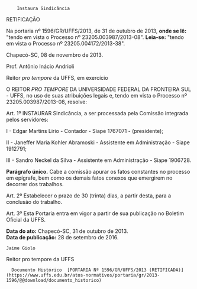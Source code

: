         Instaura Sindicância  

RETIFICAÇÃO

 Na portaria nº 1596/GR/UFFS/2013, de 31 de outubro de 2013, **onde se lê:** "tendo em vista o Processo nº 23205.003987/2013-08". **Leia-se:** "tendo em vista o Processo nº 23205.004172/2013-38".

 Chapecó-SC, 08 de novembro de 2013.

 Prof. Antônio Inácio Andrioli

 Reitor *pro tempore* da UFFS, em exercício

 O REITOR *PRO TEMPORE* DA UNIVERSIDADE FEDERAL DA FRONTEIRA SUL - UFFS, no uso de suas atribuições legais e, tendo em vista o Processo nº 23205.003987/2013-08, resolve:

 Art. 1º INSTAURAR Sindicância, a ser processada pela Comissão integrada pelos servidores:

 I - Edgar Martins Lirio - Contador - Siape 1767071 - (presidente);

 II - Janeffer Maria Kohler Abramoski - Assistente em Administração - Siape 1912791;

 III - Sandro Neckel da Silva - Assistente em Administração - Siape 1906728.

 **Parágrafo único.** Cabe a comissão apurar os fatos constantes no processo em epígrafe, bem como os demais fatos conexos que emergirem no decorrer dos trabalhos.

 Art. 2º Estabelecer o prazo de 30 (trinta) dias, a partir desta, para a conclusão do trabalho.

 Art. 3º Esta Portaria entra em vigor a partir de sua publicação no Boletim Oficial da UFFS.

  

   **Data do ato:** Chapecó-SC, 31 de outubro de 2013.   
 **Data de publicação:**  28 de setembro de 2016. 

    Jaime Giolo   
 Reitor pro tempore da UFFS 

      Documento Histórico  [PORTARIA Nº 1596/GR/UFFS/2013 (RETIFICADA)](https://www.uffs.edu.br/atos-normativos/portaria/gr/2013-1596/@@download/documento_historico)     
      
